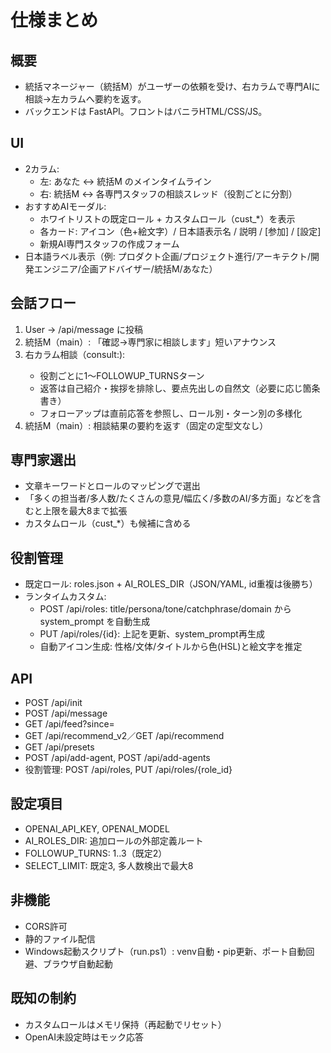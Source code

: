 # 仕様まとめ

## 概要
- 統括マネージャー（統括M）がユーザーの依頼を受け、右カラムで専門AIに相談→左カラムへ要約を返す。
- バックエンドは FastAPI。フロントはバニラHTML/CSS/JS。

## UI
- 2カラム:
  - 左: あなた ↔ 統括M のメインタイムライン
  - 右: 統括M ↔ 各専門スタッフの相談スレッド（役割ごとに分割）
- おすすめAIモーダル:
  - ホワイトリストの既定ロール + カスタムロール（cust_*）を表示
  - 各カード: アイコン（色+絵文字）/ 日本語表示名 / 説明 / [参加] / [設定]
  - 新規AI専門スタッフの作成フォーム
- 日本語ラベル表示（例: プロダクト企画/プロジェクト進行/アーキテクト/開発エンジニア/企画アドバイザー/統括M/あなた）

## 会話フロー
1) User → /api/message に投稿
2) 統括M（main）: 「確認→専門家に相談します」短いアナウンス
3) 右カラム相談（consult:<role>):
   - 役割ごとに1〜FOLLOWUP_TURNSターン
   - 返答は自己紹介・挨拶を排除し、要点先出しの自然文（必要に応じ箇条書き）
   - フォローアップは直前応答を参照し、ロール別・ターン別の多様化
4) 統括M（main）: 相談結果の要約を返す（固定の定型文なし）

## 専門家選出
- 文章キーワードとロールのマッピングで選出
- 「多くの担当者/多人数/たくさんの意見/幅広く/多数のAI/多方面」などを含むと上限を最大8まで拡張
- カスタムロール（cust_*）も候補に含める

## 役割管理
- 既定ロール: roles.json + AI_ROLES_DIR（JSON/YAML, id重複は後勝ち）
- ランタイムカスタム:
  - POST /api/roles: title/persona/tone/catchphrase/domain から system_prompt を自動生成
  - PUT  /api/roles/{id}: 上記を更新、system_prompt再生成
  - 自動アイコン生成: 性格/文体/タイトルから色(HSL)と絵文字を推定

## API
- POST /api/init
- POST /api/message
- GET  /api/feed?since=<id>
- GET  /api/recommend_v2／GET /api/recommend
- GET  /api/presets
- POST /api/add-agent, POST /api/add-agents
- 役割管理: POST /api/roles, PUT /api/roles/{role_id}

## 設定項目
- OPENAI_API_KEY, OPENAI_MODEL
- AI_ROLES_DIR: 追加ロールの外部定義ルート
- FOLLOWUP_TURNS: 1..3（既定2）
- SELECT_LIMIT: 既定3, 多人数検出で最大8

## 非機能
- CORS許可
- 静的ファイル配信
- Windows起動スクリプト（run.ps1）: venv自動・pip更新、ポート自動回避、ブラウザ自動起動

## 既知の制約
- カスタムロールはメモリ保持（再起動でリセット）
- OpenAI未設定時はモック応答
